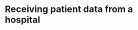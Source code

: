 <!-- SPDX-License-Identifier: CC-BY-4.0 -->
<!-- Copyright Contributors to the ODPi Data Governance project. -->

# Receiving patient data from a hospital
